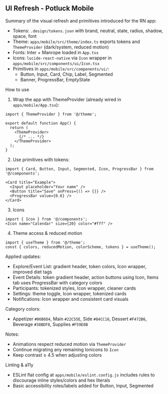 ## UI Refresh - Potluck Mobile

Summary of the visual refresh and primitives introduced for the RN app:

- Tokens: `.design/tokens.json` with brand, neutral, state, radius, shadow, space, font
- Theme: `apps/mobile/src/theme/index.ts` exports tokens and `ThemeProvider` (dark/system, reduced motion)
- Fonts: Inter + Manrope loaded in `App.tsx`
- Icons: `lucide-react-native` via `Icon` wrapper in `apps/mobile/src/components/ui/Icon.tsx`
- Primitives in `apps/mobile/src/components/ui/`:
  - Button, Input, Card, Chip, Label, Segmented
  - Banner, ProgressBar, EmptyState

How to use

1) Wrap the app with ThemeProvider (already wired in `apps/mobile/App.tsx`):

```tsx
import { ThemeProvider } from '@/theme';

export default function App() {
  return (
    <ThemeProvider>
      {/* ... */}
    </ThemeProvider>
  );
}
```

2) Use primitives with tokens:

```tsx
import { Card, Button, Input, Segmented, Icon, ProgressBar } from '@/components';

<Card title="Example">
  <Input placeholder="Your name" />
  <Button title="Save" onPress={() => {}} />
  <ProgressBar value={0.6} />
</Card>
```

3) Icons

```tsx
import { Icon } from '@/components';
<Icon name="Calendar" size={20} color="#fff" />
```

4) Theme access & reduced motion

```tsx
import { useTheme } from '@/theme';
const { colors, reducedMotion, colorScheme, tokens } = useTheme();
```

Applied updates:

- Explore/Event List: gradient header, token colors, Icon wrapper, improved diet tags
- Event Details: token gradient header, action buttons using Icon, Items tab uses ProgressBar with category colors
- Participants: tokenized styles, Icon wrapper, cleaner cards
- Settings: theme toggle, Icon wrapper, tokenized cards
- Notifications: Icon wrapper and consistent card visuals

Category colors:

- Appetizer `#06B6D4`, Main `#22C55E`, Side `#84CC16`, Dessert `#F472B6`, Beverage `#38BDF8`, Supplies `#F59E0B`

Notes:

- Animations respect reduced motion via `ThemeProvider`
- Continue migrating any remaining Ionicons to `Icon`
- Keep contrast ≥ 4.5 when adjusting colors

Linting & a11y

- ESLint flat config at `apps/mobile/eslint.config.js` includes rules to discourage inline styles/colors and hex literals
- Basic accessibility roles/labels added for Button, Input, Segmented



